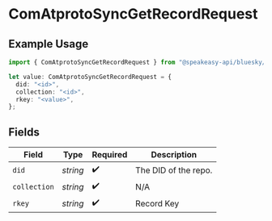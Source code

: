 # ComAtprotoSyncGetRecordRequest

## Example Usage

```typescript
import { ComAtprotoSyncGetRecordRequest } from "@speakeasy-api/bluesky/models/operations";

let value: ComAtprotoSyncGetRecordRequest = {
  did: "<id>",
  collection: "<id>",
  rkey: "<value>",
};
```

## Fields

| Field                | Type                 | Required             | Description          |
| -------------------- | -------------------- | -------------------- | -------------------- |
| `did`                | *string*             | :heavy_check_mark:   | The DID of the repo. |
| `collection`         | *string*             | :heavy_check_mark:   | N/A                  |
| `rkey`               | *string*             | :heavy_check_mark:   | Record Key           |